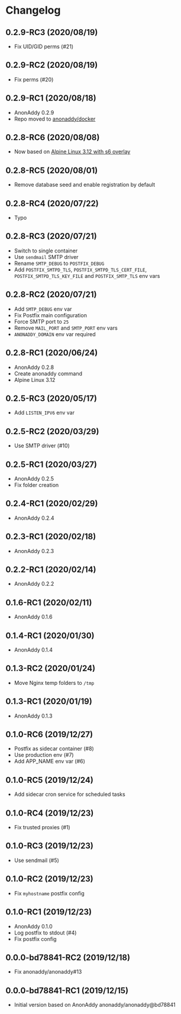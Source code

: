 # Changelog

## 0.2.9-RC3 (2020/08/19)

* Fix UID/GID perms (#21)

## 0.2.9-RC2 (2020/08/19)

* Fix perms (#20)

## 0.2.9-RC1 (2020/08/18)

* AnonAddy 0.2.9
* Repo moved to [anonaddy/docker](https://github.com/anonaddy/docker)

## 0.2.8-RC6 (2020/08/08)

* Now based on [Alpine Linux 3.12 with s6 overlay](https://github.com/crazy-max/docker-alpine-s6/)

## 0.2.8-RC5 (2020/08/01)

* Remove database seed and enable registration by default

## 0.2.8-RC4 (2020/07/22)

* Typo

## 0.2.8-RC3 (2020/07/21)

* Switch to single container
* Use `sendmail` SMTP driver
* Rename `SMTP_DEBUG` to `POSTFIX_DEBUG`
* Add `POSTFIX_SMTPD_TLS`, `POSTFIX_SMTPD_TLS_CERT_FILE`, `POSTFIX_SMTPD_TLS_KEY_FILE` and `POSTFIX_SMTP_TLS` env vars

## 0.2.8-RC2 (2020/07/21)

* Add `SMTP_DEBUG` env var
* Fix Postfix main configuration
* Force SMTP port to `25`
* Remove `MAIL_PORT` and `SMTP_PORT` env vars
* `ANONADDY_DOMAIN` env var required

## 0.2.8-RC1 (2020/06/24)

* AnonAddy 0.2.8
* Create anonaddy command
* Alpine Linux 3.12

## 0.2.5-RC3 (2020/05/17)

* Add `LISTEN_IPV6` env var

## 0.2.5-RC2 (2020/03/29)

* Use SMTP driver (#10)

## 0.2.5-RC1 (2020/03/27)

* AnonAddy 0.2.5
* Fix folder creation

## 0.2.4-RC1 (2020/02/29)

* AnonAddy 0.2.4

## 0.2.3-RC1 (2020/02/18)

* AnonAddy 0.2.3

## 0.2.2-RC1 (2020/02/14)

* AnonAddy 0.2.2

## 0.1.6-RC1 (2020/02/11)

* AnonAddy 0.1.6

## 0.1.4-RC1 (2020/01/30)

* AnonAddy 0.1.4

## 0.1.3-RC2 (2020/01/24)

* Move Nginx temp folders to `/tmp`

## 0.1.3-RC1 (2020/01/19)

* AnonAddy 0.1.3

## 0.1.0-RC6 (2019/12/27)

* Postfix as sidecar container (#8)
* Use production env (#7)
* Add APP_NAME env var (#6)

## 0.1.0-RC5 (2019/12/24)

* Add sidecar cron service for scheduled tasks

## 0.1.0-RC4 (2019/12/23)

* Fix trusted proxies (#1)

## 0.1.0-RC3 (2019/12/23)

* Use sendmail (#5)

## 0.1.0-RC2 (2019/12/23)

* Fix `myhostname` postfix config

## 0.1.0-RC1 (2019/12/23)

* AnonAddy 0.1.0
* Log postfix to stdout (#4)
* Fix postfix config

## 0.0.0-bd78841-RC2 (2019/12/18)

* Fix anonaddy/anonaddy#13

## 0.0.0-bd78841-RC1 (2019/12/15)

* Initial version based on AnonAddy anonaddy/anonaddy@bd78841
